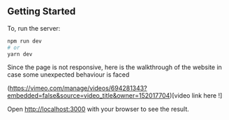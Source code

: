 ## Getting Started

To, run the server:

```bash
npm run dev
# or
yarn dev
```

Since the page is not responsive, here is the walkthrough of the website in case some unexpected behaviour is faced

(https://vimeo.com/manage/videos/694281343?embedded=false&source=video_title&owner=152017704)[video link here !]


Open [http://localhost:3000](http://localhost:3000) with your browser to see the result.

